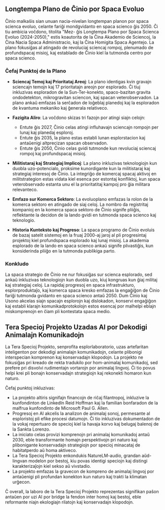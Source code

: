 ## Longtempa Plano de Ĉinio por Spaca Evoluo

Ĉinio malkaŝis sian unuan nacia-nivelan longtempan planon por spaca scienca evoluo, celante fariĝi mondgvidanto en spaca scienco ĝis 2050. Ĉi tiu ambicia voĉdono, titolita "Mez- ĝis Longtempa Plano por Spaca Scienca Evoluo (2024-2050)," estis koautorita de la Ĉina Akademio de Sciencoj, la Ĉina Nacia Spaca Administracio, kaj la Ĉina Homigita Spaca Agentejo. La plano fokusiĝas al atingado de revoluciaj sciencaj rompoj, plenumado de profundspacaj misioj, kaj establado de Ĉinio kiel la tutmonda centro por spaca scienco.

### Ĉefaj Punktoj de la Plano

- **Sciencaj Temoj kaj Prioritataj Areoj**: La plano identigas kvin gravajn sciencajn temojn kaj 17 prioritatajn areojn por esplorado. Ĉi tiuj inkluzivas esploradon de la Sun-Ter-konekto, spaco-bazitan gravita ondodetekton, mikrogravitan sciencon, kaj spacan veterobservadon. La plano ankaŭ emfazas la serĉadon de loĝeblaj planedoj kaj la esploradon de kvantuma mekaniko kaj ĝenerala relativeco.
- **Fazigita Aliro**: La voĉdono skizas tri fazojn por atingi siajn celojn:

    - Entute ĝis 2027, Ĉinio celas atingi influhavajn sciencajn rompojn per lunaj kaj planedaj esploroj.
    - Entute ĝis 2035, la plano estas establi lunan esplorstacion kaj antaŭenigi altprecizan spacan observadon.
    - Entute ĝis 2050, Ĉinio celas gvidi tutmonde kun revoluciaj sciencaj rompoj kaj profundspacaj misioj.

- **Militistaraj kaj Strategiaj Implicoj**: La plano inkluzivas teknologiojn kun duobla uzo-potencialo, proksime kunordigante kun la militistaraj kaj strategiaj interesoj de Ĉinio. La integriĝo de komercaj spacaj aktivoj en militstrategion estas vidata kiel esenca por estontaj konfliktoj, kun spaca veterobservado estanta unu el la prioritatitaj kampoj pro ĝia militara relevanteco.
- **Emfazo sur Komerca Sektoro**: La evoluoplano emfazas la rolon de la komerca sektoro en atingado de siaj celoj. La nombro da registritaj kompanioj en la komerca spaca sektoro de Ĉinio signife pliiĝis, reflektante la decidon de la lando gvidi en tutmonda spaca scienco kaj teknologio.
- **Historia Kunteksto kaj Progreso**: La spaca programo de Ĉinio evoluis de bazaj satelit sistemoj en la fruaj 2000-aj jaroj al pli progresintaj projektoj kiel profundspaca esplorado kaj lunaj misioj. La akademia esplorado de la lando en spaca scienco ankaŭ signife plivastiĝis, kun konsiderinda pliiĝo en la tutmonda publikiga parto.

### Konkludo

La spaca strategio de Ĉinio ne nur fokusiĝas sur scienca esplorado, sed ankaŭ inkluzivas teknologiojn kun duobla uzo, kiuj kongruas kun ĝiaj militaj kaj strategiaj celoj. La rapidaj progresoj en spaca infrastrukturo, esplorproduktaĵo, kaj komerca spaca kresko emfazas la engaĝiĝon de Ĉinio fariĝi tutmonda gvidanto en spaca scienco antaŭ 2050. Dum Ĉinio kaj Usono akcelas siajn spacajn esplorojn kaj dislokadon, konservi engaĝiĝon kaj establi klarajn komunikadprotokolojn estos esencaj por malhelpi eblajn miskomprenojn en ĉiam pli kontestata spaca medio.

## Tera Specioj Projekto Uzadas AI por Dekodigi Animalajn Komunikadojn

La Tera Specioj Projekto, senprofita esplorlaboratorio, uzas artefaritan inteligenton por dekodigi animalajn komunikadojn, celante plibonigi interspecian komprenon kaj konservadajn klopodojn. La projekto ne fokusiĝas pri kreado de rekta tradukilo por hom-animalaj komunikadoj, sed prefere pri disvolvi rudimentajn vortarojn por animalaj lingvoj. Ĉi tio povus helpi krei pli bonajn konservadajn strategiojn kaj rekonekti homaron kun naturo.

Ĉefaj punktoj inkluzivas:

- La projekto altiris signifajn financojn de riĉaj filantropoj, inkluzive la kunfondinton de LinkedIn Reid Hoffman kaj la familian bonfaradon de la malfrua kunfondinto de Microsoft Paul G. Allen.
- Progresoj en AI akcelis la analizon de animalaj sonoj, permesante al esploristoj pli efike procesi datumojn. Ĉi tio inkluzivas dokumentadon de la vokaj repertuaro de specioj kiel la havaja korvo kaj belugaj balenoj de la Sankta Lorenzo.
- La iniciato celas provizi komprenojn pri animalaj komunikadoj antaŭ 2030, eble transformante homajn perspektivojn pri naturo kaj plibonigante konservadajn strategiojn por specioj minacataj de habitatperdo aŭ homa aktiveco.
- La Tera Specioj Projekto enkondukis NatureLM-audio, grandan aŭd-lingvan modelon por bestoj, kiu povas identigi speciojn kaj distingi karakterizaĵojn kiel sekso aŭ vivstadio.
- La projekto emfazas la gravecon de kompreno de animalaj lingvoj por antaŭenigi pli profundan konekton kun naturo kaj trakti la klimatan urĝecon.

Ĉ overall, la laboro de la Tera Specioj Projekto reprezentas signifikan paŝon antaŭen por uzi AI por bridge la fendon inter homoj kaj bestoj, eble reformante niajn ekologiajn rilatojn kaj konservadajn klopodojn.

